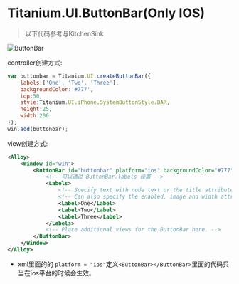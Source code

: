 # Titanium.UI.ButtonBar(Only IOS)

> 以下代码参考与KitchenSink
 
![ButtonBar](http://image.happysoft.cc/image/9/ti_ui_buttonbar.png)

controller创建方式:

```javascript
var buttonbar = Titanium.UI.createButtonBar({
    labels:['One', 'Two', 'Three'],
    backgroundColor:'#777',
    top:50,
    style:Titanium.UI.iPhone.SystemButtonStyle.BAR,
    height:25,
    width:200
});
win.add(buttonbar);
```

view创建方式:

```xml
<Alloy>
    <Window id="win">
        <ButtonBar id="buttonbar" platform="ios" backgroundColor="#777" top="50" height="25" width="200">
            <!-- 可以通过 ButtonBar.labels 设置 -->
            <Labels>
                <!-- Specify text with node text or the title attribute. -->
                <!-- Can also specify the enabled, image and width attributes. -->
                <Label>One</Label>
                <Label>Two</Label>
                <Label>Three</Label>
            </Labels>
            <!-- Place additional views for the ButtonBar here. -->
        </ButtonBar>
    </Window>
</Alloy>
```

* xml里面的的 `platform = "ios"`定义`<ButtonBar></ButtonBar>`里面的代码只当在ios平台的时候会生效。